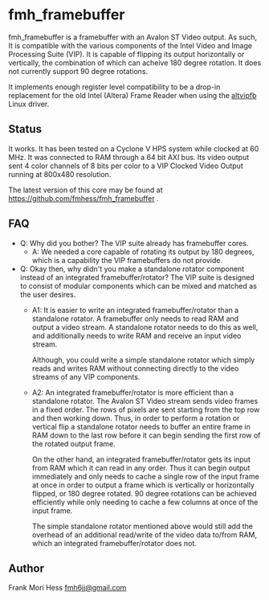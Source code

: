# fmh_framebuffer
fmh_framebuffer is a framebuffer with an Avalon ST Video output.  As
such, It is compatible with the various components of the Intel 
Video and Image Processing Suite (VIP).
It is capable of flipping its output horizontally or vertically, the
combination of which can acheive 180 degree rotation.
It does not currently support 90 degree rotations.

It implements enough register level compatibility to be a
drop-in replacement for the old Intel (Altera) Frame Reader
when using the 
[altvipfb](https://github.com/fmhess/linux-socfpga/blob/socfpga-5.4.13-lts-fluke-cda/drivers/video/fbdev/altvipfb.c)
Linux driver.

## Status
It works.  It has been tested on a Cyclone V HPS system while
clocked at 60 MHz.  It was connected to RAM through a 64 bit
AXI bus.  Its video output sent 4 color channels of 8 bits
per color to a VIP Clocked Video Output
running at 800x480 resolution.

The latest version of this core may be found
at <https://github.com/fmhess/fmh_framebuffer> .

## FAQ

* Q: Why did you bother?  The VIP suite already has framebuffer cores.
	* A: We needed a core capable of rotating its output by 180 degrees,
	  which is a capability the VIP framebuffers do not provide.
* Q: Okay then, why didn't you make a standalone rotator component instead
  of an integrated framebuffer/rotator?  The VIP suite is designed to
  consist of modular components which can be mixed and matched as
  the user desires.
	* A1: It is easier to write an integrated framebuffer/rotator than
	  a standalone rotator.  A framebuffer only needs to read RAM and
	  output a video stream.  A standalone rotator needs to do this
	  as well, and additionally needs to write RAM and receive an
	  input video stream.
	  
	  Although, you could write a simple standalone rotator which
	  simply reads and writes RAM without connecting directly to
	  the video streams of any VIP components.
	* A2: An integrated framebuffer/rotator is more efficient than
	  a standalone rotator.  The Avalon ST Video stream sends video
	  frames in a fixed order.  The rows of pixels are sent starting
	  from the top row and then working down.  Thus, in order to perform
	  a rotation or vertical flip a standalone rotator needs to
	  buffer an entire frame in RAM down to the last row before 
	  it can begin sending the first row of the rotated output frame.  
	  
	  On the other hand, an integrated framebuffer/rotator gets its
	  input from RAM which it can read in any order.  Thus it can
	  begin output immediately and only needs to cache a single
	  row of the input frame at once in order to output a frame
	  which is vertically or horizontally flipped, or 180 degree
	  rotated.  90 degree rotations can be achieved efficiently
	  while only needing to cache a few columns at once of the input 
	  frame.
	  
	  The simple standalone rotator mentioned above would still
	  add the overhead of an additional read/write of the
	  video data to/from RAM, which an integrated framebuffer/rotator
	  does not.

## Author
Frank Mori Hess fmh6jj@gmail.com
